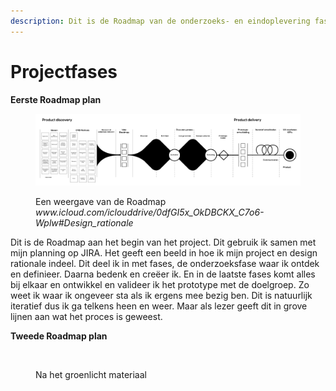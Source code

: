 ```yaml
---
description: Dit is de Roadmap van de onderzoeks- en eindoplevering fases
---
```


# Projectfases

**Eerste Roadmap plan**

<figure><img src="../../.gitbook/assets/Page 1.png" alt=""><figcaption><p>Een weergave van de Roadmap <em>www.icloud.com/iclouddrive/0dfGI5x_OkDBCKX_C7o6-Wplw#Design_rationale</em></p></figcaption></figure>

Dit is de Roadmap aan het begin van het project. Dit gebruik ik samen met mijn planning op JIRA. Het geeft een beeld in hoe ik mijn project en design rationale indeel. Dit deel ik in met fases, de onderzoeksfase waar ik ontdek en definieer.  Daarna bedenk en creëer ik. En in de laatste fases komt alles bij elkaar en ontwikkel en valideer ik het prototype met de doelgroep. Zo weet ik waar ik ongeveer sta als ik ergens mee bezig ben. Dit is natuurlijk iteratief dus ik ga telkens heen en weer. Maar als lezer geeft dit in grove lijnen aan wat het proces is geweest. &#x20;

**Tweede Roadmap plan**

<figure><img src="../../.gitbook/assets/Scherm­afbeelding 2023-04-24 om 21.57.08.png" alt=""><figcaption><p>Na het groenlicht materiaal</p></figcaption></figure>
